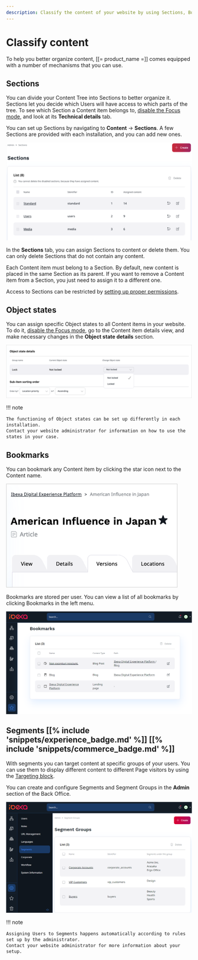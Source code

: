 ```yaml
---
description: Classify the content of your website by using Sections, Bookmarks, Segments, and so on.
---
```


# Classify content

To help you better organize content, [[= product_name =]] comes equipped with 
a number of mechanisms that you can use.

## Sections

You can divide your Content Tree into Sections to better organize it.
Sections let you decide which Users will have access to which parts of the tree.
To see which Section a Content item belongs to, [disable the Focus mode](../../getting_started/discover_ui.md#disable-focus-mode), and look at its **Technical details** tab.

You can set up Sections by navigating to **Content** -> **Sections**.
A few Sections are provided with each installation, and you can add new ones.

![List of Sections](img/sections.png "List of Sections")

In the **Sections** tab, you can assign Sections to content or delete them.
You can only delete Sections that do not contain any content.

Each Content item must belong to a Section. By default, new content is placed in the same Section as its parent.
If you want to remove a Content item from a Section, you just need to assign it to a different one.

Access to Sections can be restricted by [setting up proper permissions](../../permission_management/work_with_permissions.md).

## Object states

You can assign specific Object states to all Content items in your website.
To do it, [disable the Focus mode](../../getting_started/discover_ui.md#disable-focus-mode), go to the Content item details view, and make necessary changes in the **Object state details** section.

![Object state details](img/object_state_details.png)

!!! note

    The functioning of Object states can be set up differently in each installation.
    Contact your website administrator for information on how to use the states in your case.

## Bookmarks

You can bookmark any Content item by clicking the star icon next to the Content name.

![Bookmark icon](img/bookmark_icon.png)

Bookmarks are stored per user. You can view a list of all bookmarks by clicking Bookmarks in the left menu.

![Bookmark screen](img/bookmarks.png)

## Segments [[% include 'snippets/experience_badge.md' %]] [[% include 'snippets/commerce_badge.md' %]]

With segments you can target content at specific groups of your users.
You can use them to display different content to different Page visitors by using the [Targeting block](create_edit_pages.md#targeting-block).

You can create and configure Segments and Segment Groups in the **Admin** section of the Back Office.

![Segment groups](img/admin_panel_segment_groups.png "Segment groups")

!!! note

    Assigning Users to Segments happens automatically according to rules set up by the administrator.
    Contact your website administrator for more information about your setup.
